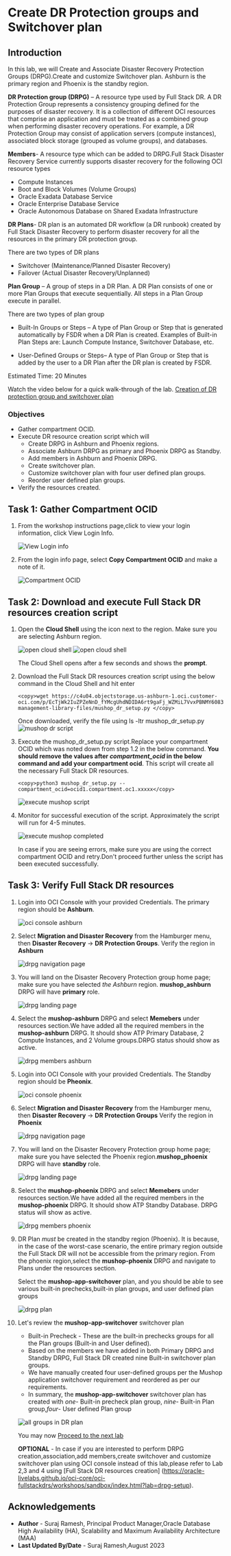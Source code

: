 # Create DR Protection groups and Switchover plan

## Introduction

In this lab, we will Create and Associate Disaster Recovery Protection Groups (DRPG).Create and customize Switchover plan. Ashburn is the primary region and Phoenix is the standby region.

**DR Protection group (DRPG)** – A resource type used by Full Stack DR.  A DR Protection Group represents a consistency grouping defined for the purposes of disaster recovery.  It is a collection of different OCI resources that comprise an application and must be treated as a combined group when performing disaster recovery operations.  For example, a DR Protection Group may consist of application servers (compute instances), associated block storage (grouped as volume groups), and databases.

**Members**- A resource type which can be added to DRPG.Full Stack Disaster Recovery Service currently supports disaster recovery for the following OCI resource types

- Compute Instances
- Boot and Block Volumes (Volume Groups)
- Oracle Exadata Database Service
- Oracle Enterprise Database Service
- Oracle Autonomous Database on Shared Exadata Infrastructure

**DR Plans**- DR plan is an automated DR workflow (a DR runbook) created by Full Stack Disaster Recovery to perform disaster recovery for all the resources in the primary DR protection group. 

There are two types of DR plans

- Switchover (Maintenance/Planned Disaster Recovery)
- Failover (Actual Disaster Recovery/Unplanned)

**Plan Group** – A group of steps in a DR Plan. A DR Plan consists of one or more Plan Groups that execute sequentially. All steps in a Plan Group execute in parallel. 

There are two types of plan group

- Built-In Groups or Steps – A type of Plan Group or Step that is generated automatically by FSDR when a DR Plan is created. Examples of Built-in Plan Steps are: Launch Compute Instance, Switchover Database, etc.

- User-Defined Groups or Steps– A type of Plan Group or Step that is added by the user to a DR Plan after the DR plan is created by FSDR. 

Estimated Time: 20 Minutes

Watch the video below for a quick walk-through of the lab.
[Creation of DR protection group and switchover plan](videohub:1_s82hj0aw)

### Objectives

- Gather compartment OCID.
- Execute DR resource creation script which will
    - Create DRPG in Ashburn and Phoenix regions.
    - Associate Ashburn DRPG as primary and Phoenix DRPG as Standby.
    - Add members in Ashburn and Phoenix DRPG.
    - Create switchover plan.
    - Customize switchover plan with four user defined plan groups.
    - Reorder user defined plan groups.
- Verify the resources created.

## Task 1: Gather Compartment OCID

1.  From the workshop instructions page,click to view your login information, click View Login Info. 

    ![View Login info](./images/workshop-login-info.png)

2.  From the login info page, select **Copy Compartment OCID** and make a note of it.

    ![Compartment OCID](./images/copy-compartment-ocid.png)


## Task 2: Download and execute Full Stack DR resources creation script

1. Open the **Cloud Shell** using the icon next to the region.  Make sure you are selecting Ashburn region.

    ![open cloud shell](./images/cloud-shell-new.png)
    ![open cloud shell](./images/cloud-shell-1-new.png)

    The Cloud Shell opens after a few seconds and shows the **prompt**.

2. Download the Full Stack DR resources creation script using the below command in the Cloud Shell and hit enter

    ````
    <copy>wget https://c4u04.objectstorage.us-ashburn-1.oci.customer-oci.com/p/EcTjWk2IuZPZeNnD_fYMcgUhdNDIDA6rt9gaFj_WZMiL7VvxPBNMY60837hu5hga/n/c4u04/b/livelabsfiles/o/data-management-library-files/mushop_dr_setup.py </copy>
    ````
    Once downloaded, verify the file using 
    ls -ltr mushop\_dr\_setup.py 
    ![mushop dr script](./images/mushop-dr-setup.png)

3. Execute the mushop\_dr\_setup.py script.Replace your compartment OCID which was noted down from step 1.2 in the below command. **You should remove the values after *compartment_ocid* in the below command and add your compartment ocid**. This script will create all the necessary Full Stack DR resources.

    ````
    <copy>python3 mushop_dr_setup.py --compartment_ocid=ocid1.compartment.oc1.xxxxx</copy>
    ````

    ![execute mushop script](./images/mushop-dr-script.png)

4. Monitor for successful execution of the script. Approximately the script will run for 4-5 minutes.

    ![execute mushop completed](./images/mushop-dr-finished.png)

    In case if you are seeing errors, make sure you are using the correct compartment OCID and retry.Don't proceed further unless the script has been executed successfully.

## Task 3: Verify Full Stack DR resources

1. Login into OCI Console with your provided Credentials. The primary region should be **Ashburn**.

    ![oci console ashburn](./images/ashburn-region-new.png)

2. Select **Migration and Disaster Recovery** from the Hamburger menu, then **Disaster Recovery** -> **DR Protection Groups**. Verify the region in **Ashburn**

    ![drpg navigation page](./images/ashburn-drpgpage-new.png)

3. You will land on the Disaster Recovery Protection group home page; make sure you have selected *the Ashburn* region. **mushop_ashburn** DRPG will have **primary** role.

    ![drpg landing page](./images/drpg-status-ashburn-new.png)

4. Select the **mushop-ashburn** DRPG and select **Memebers** under resources section.We have added all the required members in the **mushop-ashburn** DRPG. It should show ATP Primary Database, 2 Compute Instances, and 2 Volume groups.DRPG status should show as active.

    ![drpg members ashburn](./images/ashburn-allmembers-new.png)

5. Login into OCI Console with your provided Credentials. The Standby region should be **Pheonix**.

    ![oci console phoenix](./images/phoenix-region-new.png)

6. Select **Migration and Disaster Recovery** from the Hamburger menu, then **Disaster Recovery** -> **DR Protection Groups** Verify the region in **Phoenix**

    ![drpg navigation page](./images/phoenix-drpgpage-new.png)

7. You will land on the Disaster Recovery Protection group home page; make sure you have selected the Phoenix region.**mushop_phoenix** DRPG will have **standby** role.

    ![drpg landing page](./images/drpg-status-phoenix-new.png)

8. Select the **mushop-phoenix** DRPG and select **Memebers** under resources section.We have added all the required members in the **mushop-phoenix** DRPG. It should show ATP Standby Database. DRPG status will show as active.

    ![drpg members phoenix](./images/phoenix-allmembers-new.png)

9. DR Plan *must* be created in the standby region (Phoenix). It is because, in the case of the worst-case scenario, the entire primary region outside the Full Stack DR will not be accessible from the primary region. From the phoenix region,select the **mushop-phoenix** DRPG and navigate to Plans under the resources section. 

    Select the **mushop-app-switchover** plan, and you should be able to see various built-in prechecks,built-in plan groups, and user defined plan groups

    ![drpg plan](./images/phoenix-drplan-created-new.png)

10. Let's review the **mushop-app-switchover** switchover plan 

    -  Built-in Precheck - These are the built-in prechecks groups for all the Plan groups (Built-in and User defined).
    -  Based on the members we have added in both Primary DRPG and Standby DRPG, Full Stack DR created nine Built-in switchover plan groups.
    -  We have manually created four user-defined groups per the Mushop application switchover requirement and reordered as per our requirements.
    -  In summary, the **mushop-app-switchover** switchover plan has created with *one*- Built-in precheck plan group, *nine*- Built-in Plan group,*four*- User defined Plan group

    ![all groups in DR plan](./images/phoenix-all-plangroups-new.png)

    You may now [Proceed to the next lab](#next)

    **OPTIONAL** - In case if you are interested to perform DRPG creation,association,add members,create switchover and customize switchover plan using OCI console instead of this lab,please refer to Lab 2,3 and 4 using [Full Stack DR resources creation] (https://oracle-livelabs.github.io/oci-core/oci-fullstackdrs/workshops/sandbox/index.html?lab=drpg-setup).

## Acknowledgements

- **Author** - Suraj Ramesh, Principal Product Manager,Oracle Database High Availability (HA), Scalability and Maximum Availability Architecture (MAA)
- **Last Updated By/Date** -  Suraj Ramesh,August 2023
